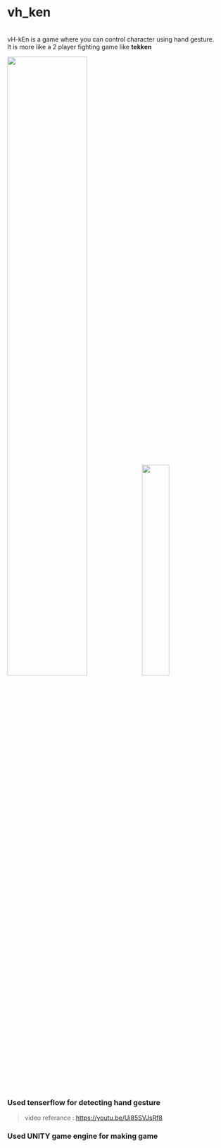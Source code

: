 # vh_ken
******<!------ working on this game now, will update soon ------>******<br>
vH-kEn is a game where you can control character using hand gesture.<br>
It is more like a 2 player fighting game like **tekken**
<p float="left">
<img width="60%" src="https://www.gameshub.com/wp-content/uploads/sites/5/2023/03/tekken-8-gameplay-screenshot-march-2023-30.jpg?w=1024"></img>
<img width="35%" src="https://raw.githubusercontent.com/gist/TheJLifeX/74958cc59db477a91837244ff598ef4a/raw/088f3995801c58f79f0a79086f1cd4cc176396d3/00-hand-gesture-recognition.gif"></img>
</p>




### Used tenserflow for detecting hand gesture
> video referance : https://youtu.be/Ui85SVJsRf8

### Used UNITY game engine for making game
